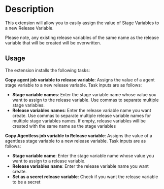 
# Description

This extension will allow you to easily assign the value of Stage Variables to a new Release Variable. 

Please note, any existing release variables of the same name as the release variable that will be created will be overwritten.

## **Usage**

The extension installs the following tasks:

**Copy agent job variable to release variable**: Assigns the value of a agent stage variable to a new release variable. Task inputs are as follows:

- **Stage variable names**: Enter the stage variable name whose value you want to assign to the release variable. Use commas to separate multiple stage variables.
- **Release variables names**: Enter the release variable name you want create. Use commas to separate multiple release variable names for multiple stage variables names. If empty, release variables will be created with the same name as the stage variables

**Copy Agentless job variable to Release variable**: Assigns the value of a agentless stage variable to a new release variable. Task inputs are as follows:

- **Stage variable name**: Enter the stage variable name whose value you want to assign to a release variable.
- **Release variables name**: Enter the release variable name you want create.
- **Set as a secret release variable**: Check if you want the release variable to be a secret